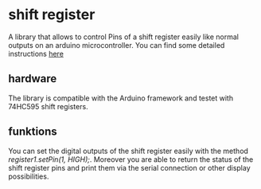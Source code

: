 # shift register
A library that allows to control Pins of a shift register easily like normal outputs on an arduino microcontroller. You can find some detailed instructions [here](https://makeandcreate.4lima.de/en/shift-register-74hc595-for-arduino/)

## hardware

The library is compatible with the Arduino framework and testet with 74HC595 shift registers.

## funktions
You can set the digital outputs of the shift register easily with the method _register1.setPin(1, HIGH);_. Moreover you are able to return the status of the shift register pins and print them via the serial connection or other display possibilities.

